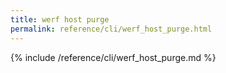 ```yaml
---
title: werf host purge
permalink: reference/cli/werf_host_purge.html
---
```


{% include /reference/cli/werf_host_purge.md %}
